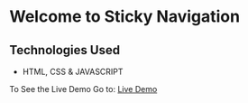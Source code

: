 # Welcome to Sticky Navigation

## Technologies Used
- HTML, CSS & JAVASCRIPT

To See the Live Demo Go to: [Live Demo](https://pnsvn3035.github.io/sticky-navigation/)
